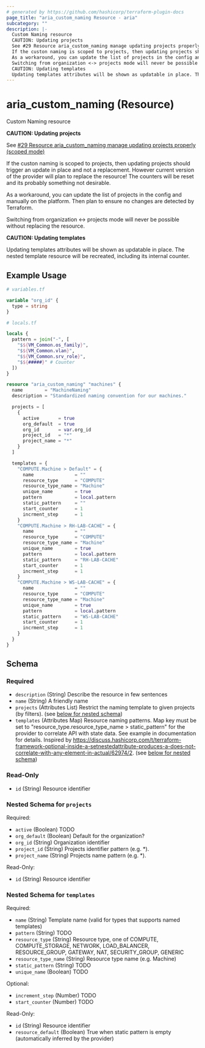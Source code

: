 ```yaml
---
# generated by https://github.com/hashicorp/terraform-plugin-docs
page_title: "aria_custom_naming Resource - aria"
subcategory: ""
description: |-
  Custom Naming resource
  CAUTION: Updating projects
  See #29 Resource aria_custom_naming manage updating projects properly (scoped mode) https://github.com/davidfischer-ch/terraform-provider-aria/issues/29
  If the custon naming is scoped to projects, then updating projects should trigger an update in place and not a replacement. However current version of the provider will plan to replace the resource! The counters will be reset and its probably something not desirable.
  As a workaround, you can update the list of projects in the config and manually on the platform. Then plan to ensure no changes are detected by Terraform.
  Switching from organization <-> projects mode will never be possible without replacing the resource.
  CAUTION: Updating templates
  Updating templates attributes will be shown as updatable in place. The nested template resource will be recreated, including its internal counter.
---
```


# aria_custom_naming (Resource)

Custom Naming resource

**CAUTION: Updating projects**

See [#29 Resource aria_custom_naming manage updating projects properly (scoped mode)](https://github.com/davidfischer-ch/terraform-provider-aria/issues/29)

If the custon naming is scoped to projects, then updating projects should trigger an update in place and not a replacement. However current version of the provider will plan to replace the resource! The counters will be reset and its probably something not desirable.

As a workaround, you can update the list of projects in the config and manually on the platform. Then plan to ensure no changes are detected by Terraform.

Switching from organization <-> projects mode will never be possible without replacing the resource.

**CAUTION: Updating templates**

Updating templates attributes will be shown as updatable in place. The nested template resource will be recreated, including its internal counter.

## Example Usage

```terraform
# variables.tf

variable "org_id" {
  type = string
}

# locals.tf

locals {
  pattern = join("-", [
    "$${VM_Common.os_family}",
    "$${VM_Common.vlan}",
    "$${VM_Common.srv_role}",
    "$${#####}" # Counter
  ])
}

resource "aria_custom_naming" "machines" {
  name        = "MachineNaming"
  description = "Standardized naming convention for our machines."

  projects = [
    {
      active       = true
      org_default  = true
      org_id       = var.org_id
      project_id   = "*"
      project_name = "*"
    }
  ]

  templates = {
    "COMPUTE.Machine > Default" = {
      name               = ""
      resource_type      = "COMPUTE"
      resource_type_name = "Machine"
      unique_name        = true
      pattern            = local.pattern
      static_pattern     = ""
      start_counter      = 1
      incrment_step      = 1
    }
    "COMPUTE.Machine > RH-LAB-CACHE" = {
      name               = ""
      resource_type      = "COMPUTE"
      resource_type_name = "Machine"
      unique_name        = true
      pattern            = local.pattern
      static_pattern     = "RH-LAB-CACHE"
      start_counter      = 1
      incrment_step      = 1
    }
    "COMPUTE.Machine > WS-LAB-CACHE" = {
      name               = ""
      resource_type      = "COMPUTE"
      resource_type_name = "Machine"
      unique_name        = true
      pattern            = local.pattern
      static_pattern     = "WS-LAB-CACHE"
      start_counter      = 1
      incrment_step      = 1
    }
  }
}
```

<!-- schema generated by tfplugindocs -->
## Schema

### Required

- `description` (String) Describe the resource in few sentences
- `name` (String) A friendly name
- `projects` (Attributes List) Restrict the naming template to given projects (by filters). (see [below for nested schema](#nestedatt--projects))
- `templates` (Attributes Map) Resource naming patterns.
Map key must be set to "resource_type.resource_type_name > static_pattern" for the provider to correlate API with state data.
 See example in documentation for details.
Inspired by https://discuss.hashicorp.com/t/terraform-framework-optional-inside-a-setnestedattribute-produces-a-does-not-correlate-with-any-element-in-actual/62974/2. (see [below for nested schema](#nestedatt--templates))

### Read-Only

- `id` (String) Resource identifier

<a id="nestedatt--projects"></a>
### Nested Schema for `projects`

Required:

- `active` (Boolean) TODO
- `org_default` (Boolean) Default for the organization?
- `org_id` (String) Organization identifier
- `project_id` (String) Projects identifier pattern (e.g. *).
- `project_name` (String) Projects name pattern (e.g. *).

Read-Only:

- `id` (String) Resource identifier


<a id="nestedatt--templates"></a>
### Nested Schema for `templates`

Required:

- `name` (String) Template name (valid for types that supports named templates)
- `pattern` (String) TODO
- `resource_type` (String) Resource type, one of COMPUTE, COMPUTE_STORAGE, NETWORK, LOAD_BALANCER, RESOURCE_GROUP, GATEWAY, NAT, SECURITY_GROUP, GENERIC
- `resource_type_name` (String) Resource type name (e.g. Machine)
- `static_pattern` (String) TODO
- `unique_name` (Boolean) TODO

Optional:

- `increment_step` (Number) TODO
- `start_counter` (Number) TODO

Read-Only:

- `id` (String) Resource identifier
- `resource_default` (Boolean) True when static pattern is empty (automatically inferred by the provider)
